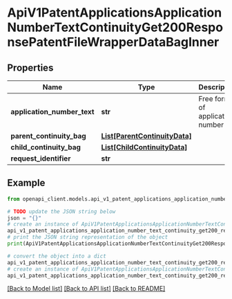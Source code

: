 # ApiV1PatentApplicationsApplicationNumberTextContinuityGet200ResponsePatentFileWrapperDataBagInner


## Properties

Name | Type | Description | Notes
------------ | ------------- | ------------- | -------------
**application_number_text** | **str** | Free format of application number | [optional] 
**parent_continuity_bag** | [**List[ParentContinuityData]**](ParentContinuityData.md) |  | [optional] 
**child_continuity_bag** | [**List[ChildContinuityData]**](ChildContinuityData.md) |  | [optional] 
**request_identifier** | **str** |  | [optional] 

## Example

```python
from openapi_client.models.api_v1_patent_applications_application_number_text_continuity_get200_response_patent_file_wrapper_data_bag_inner import ApiV1PatentApplicationsApplicationNumberTextContinuityGet200ResponsePatentFileWrapperDataBagInner

# TODO update the JSON string below
json = "{}"
# create an instance of ApiV1PatentApplicationsApplicationNumberTextContinuityGet200ResponsePatentFileWrapperDataBagInner from a JSON string
api_v1_patent_applications_application_number_text_continuity_get200_response_patent_file_wrapper_data_bag_inner_instance = ApiV1PatentApplicationsApplicationNumberTextContinuityGet200ResponsePatentFileWrapperDataBagInner.from_json(json)
# print the JSON string representation of the object
print(ApiV1PatentApplicationsApplicationNumberTextContinuityGet200ResponsePatentFileWrapperDataBagInner.to_json())

# convert the object into a dict
api_v1_patent_applications_application_number_text_continuity_get200_response_patent_file_wrapper_data_bag_inner_dict = api_v1_patent_applications_application_number_text_continuity_get200_response_patent_file_wrapper_data_bag_inner_instance.to_dict()
# create an instance of ApiV1PatentApplicationsApplicationNumberTextContinuityGet200ResponsePatentFileWrapperDataBagInner from a dict
api_v1_patent_applications_application_number_text_continuity_get200_response_patent_file_wrapper_data_bag_inner_from_dict = ApiV1PatentApplicationsApplicationNumberTextContinuityGet200ResponsePatentFileWrapperDataBagInner.from_dict(api_v1_patent_applications_application_number_text_continuity_get200_response_patent_file_wrapper_data_bag_inner_dict)
```
[[Back to Model list]](../README.md#documentation-for-models) [[Back to API list]](../README.md#documentation-for-api-endpoints) [[Back to README]](../README.md)


